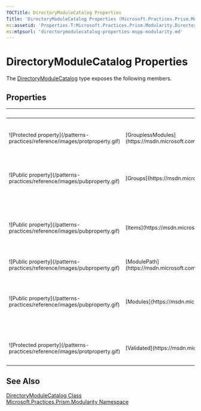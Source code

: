 ```yaml
---
TOCTitle: DirectoryModuleCatalog Properties
Title: 'DirectoryModuleCatalog Properties (Microsoft.Practices.Prism.Modularity)'
ms:assetid: 'Properties.T:Microsoft.Practices.Prism.Modularity.DirectoryModuleCatalog'
ms:mtpsurl: 'directorymodulecatalog-properties-mspp-modularity.md'
---
```



# DirectoryModuleCatalog Properties

The [DirectoryModuleCatalog](https://msdn.microsoft.com/library/microsoft.practices.prism.modularity.directorymodulecatalog) type exposes the following members.

## Properties


<table>

<thead>
<tr class="header">
<th> </th>
<th>Name</th>
<th>Description</th>
</tr>
</thead>
<tbody>
<tr class="odd">
<td>![Protected property](/patterns-practices/reference/images/protproperty.gif)</td>
<td>[GrouplessModules](https://msdn.microsoft.com/library/microsoft.practices.prism.modularity.modulecatalog.grouplessmodules)</td>
<td><div class="summary">
Returns the list of [ModuleInfo](https://msdn.microsoft.com/library/microsoft.practices.prism.modularity.moduleinfo)s that are not contained within any [ModuleInfoGroup](https://msdn.microsoft.com/library/microsoft.practices.prism.modularity.moduleinfogroup).
</div>
(Inherited from [ModuleCatalog](https://msdn.microsoft.com/library/microsoft.practices.prism.modularity.modulecatalog).)</td>
</tr>
<tr class="even">
<td>![Public property](/patterns-practices/reference/images/pubproperty.gif)</td>
<td>[Groups](https://msdn.microsoft.com/library/microsoft.practices.prism.modularity.modulecatalog.groups)</td>
<td><div class="summary">
Gets the [ModuleInfoGroup](https://msdn.microsoft.com/library/microsoft.practices.prism.modularity.moduleinfogroup)s that have been added to the [ModuleCatalog](https://msdn.microsoft.com/library/microsoft.practices.prism.modularity.modulecatalog).
</div>
(Inherited from [ModuleCatalog](https://msdn.microsoft.com/library/microsoft.practices.prism.modularity.modulecatalog).)</td>
</tr>
<tr class="odd">
<td>![Public property](/patterns-practices/reference/images/pubproperty.gif)</td>
<td>[Items](https://msdn.microsoft.com/library/microsoft.practices.prism.modularity.modulecatalog.items)</td>
<td><div class="summary">
Gets the items in the [ModuleCatalog](https://msdn.microsoft.com/library/microsoft.practices.prism.modularity.modulecatalog). This property is mainly used to add [ModuleInfoGroup](https://msdn.microsoft.com/library/microsoft.practices.prism.modularity.moduleinfogroup)s or [ModuleInfo](https://msdn.microsoft.com/library/microsoft.practices.prism.modularity.moduleinfo)s through XAML.
</div>
(Inherited from [ModuleCatalog](https://msdn.microsoft.com/library/microsoft.practices.prism.modularity.modulecatalog).)</td>
</tr>
<tr class="even">
<td>![Public property](/patterns-practices/reference/images/pubproperty.gif)</td>
<td>[ModulePath](https://msdn.microsoft.com/library/microsoft.practices.prism.modularity.directorymodulecatalog.modulepath)</td>
<td><div class="summary">
Directory containing modules to search for.
</div></td>
</tr>
<tr class="odd">
<td>![Public property](/patterns-practices/reference/images/pubproperty.gif)</td>
<td>[Modules](https://msdn.microsoft.com/library/microsoft.practices.prism.modularity.modulecatalog.modules)</td>
<td><div class="summary">
Gets all the [ModuleInfo](https://msdn.microsoft.com/library/microsoft.practices.prism.modularity.moduleinfo) classes that are in the [ModuleCatalog](https://msdn.microsoft.com/library/microsoft.practices.prism.modularity.modulecatalog), regardless if they are within a [ModuleInfoGroup](https://msdn.microsoft.com/library/microsoft.practices.prism.modularity.moduleinfogroup) or not.
</div>
(Inherited from [ModuleCatalog](https://msdn.microsoft.com/library/microsoft.practices.prism.modularity.modulecatalog).)</td>
</tr>
<tr class="even">
<td>![Protected property](/patterns-practices/reference/images/protproperty.gif)</td>
<td>[Validated](https://msdn.microsoft.com/library/microsoft.practices.prism.modularity.modulecatalog.validated)</td>
<td><div class="summary">
Gets or sets a value that remembers whether the [ModuleCatalog](https://msdn.microsoft.com/library/microsoft.practices.prism.modularity.modulecatalog) has been validated already.
</div>
(Inherited from [ModuleCatalog](https://msdn.microsoft.com/library/microsoft.practices.prism.modularity.modulecatalog).)</td>
</tr>
</tbody>
</table>

## See Also

[DirectoryModuleCatalog Class](https://msdn.microsoft.com/library/microsoft.practices.prism.modularity.directorymodulecatalog)<br/>
[Microsoft.Practices.Prism.Modularity Namespace](https://msdn.microsoft.com/library/microsoft.practices.prism.modularity)<br/>